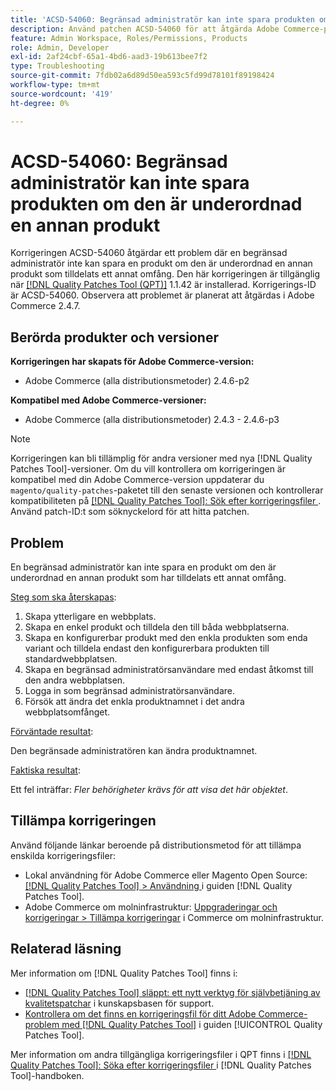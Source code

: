 ```yaml
---
title: 'ACSD-54060: Begränsad administratör kan inte spara produkten om den är underordnad en annan produkt'
description: Använd patchen ACSD-54060 för att åtgärda Adobe Commerce-problemet där en begränsad administratör inte kan spara en produkt om den är underordnad en annan produkt som tilldelats ett annat omfång.
feature: Admin Workspace, Roles/Permissions, Products
role: Admin, Developer
exl-id: 2af24cbf-65a1-4bd6-aad3-19b613bee7f2
type: Troubleshooting
source-git-commit: 7fdb02a6d89d50ea593c5fd99d78101f89198424
workflow-type: tm+mt
source-wordcount: '419'
ht-degree: 0%

---
```


# ACSD-54060: Begränsad administratör kan inte spara produkten om den är underordnad en annan produkt

Korrigeringen ACSD-54060 åtgärdar ett problem där en begränsad administratör inte kan spara en produkt om den är underordnad en annan produkt som tilldelats ett annat omfång. Den här korrigeringen är tillgänglig när [[!DNL Quality Patches Tool (QPT)]](https://experienceleague.adobe.com/sv/docs/commerce-operations/tools/quality-patches-tool/quality-patches-tool-to-self-serve-quality-patches) 1.1.42 är installerad. Korrigerings-ID är ACSD-54060. Observera att problemet är planerat att åtgärdas i Adobe Commerce 2.4.7.

## Berörda produkter och versioner

**Korrigeringen har skapats för Adobe Commerce-version:**

* Adobe Commerce (alla distributionsmetoder) 2.4.6-p2

**Kompatibel med Adobe Commerce-versioner:**

* Adobe Commerce (alla distributionsmetoder) 2.4.3 - 2.4.6-p3

>[!NOTE]
>
>Korrigeringen kan bli tillämplig för andra versioner med nya [!DNL Quality Patches Tool]-versioner. Om du vill kontrollera om korrigeringen är kompatibel med din Adobe Commerce-version uppdaterar du `magento/quality-patches`-paketet till den senaste versionen och kontrollerar kompatibiliteten på [[!DNL Quality Patches Tool]: Sök efter korrigeringsfiler ](https://experienceleague.adobe.com/tools/commerce-quality-patches/index.html?lang=sv-SE). Använd patch-ID:t som söknyckelord för att hitta patchen.

## Problem

En begränsad administratör kan inte spara en produkt om den är underordnad en annan produkt som har tilldelats ett annat omfång.

<u>Steg som ska återskapas</u>:

1. Skapa ytterligare en webbplats.
1. Skapa en enkel produkt och tilldela den till båda webbplatserna.
1. Skapa en konfigurerbar produkt med den enkla produkten som enda variant och tilldela endast den konfigurerbara produkten till standardwebbplatsen.
1. Skapa en begränsad administratörsanvändare med endast åtkomst till den andra webbplatsen.
1. Logga in som begränsad administratörsanvändare.
1. Försök att ändra det enkla produktnamnet i det andra webbplatsomfånget.

<u>Förväntade resultat</u>:

Den begränsade administratören kan ändra produktnamnet.

<u>Faktiska resultat</u>:

Ett fel inträffar: *Fler behörigheter krävs för att visa det här objektet*.

## Tillämpa korrigeringen

Använd följande länkar beroende på distributionsmetod för att tillämpa enskilda korrigeringsfiler:

* Lokal användning för Adobe Commerce eller Magento Open Source: [[!DNL Quality Patches Tool] > Användning ](/help/tools/quality-patches-tool/usage.md) i guiden [!DNL Quality Patches Tool].
* Adobe Commerce om molninfrastruktur: [Uppgraderingar och korrigeringar > Tillämpa korrigeringar](https://experienceleague.adobe.com/docs/commerce-cloud-service/user-guide/develop/upgrade/apply-patches.html?lang=sv-SE) i Commerce om molninfrastruktur.

## Relaterad läsning

Mer information om [!DNL Quality Patches Tool] finns i:

* [[!DNL Quality Patches Tool] släppt: ett nytt verktyg för självbetjäning av kvalitetspatchar](https://experienceleague.adobe.com/sv/docs/commerce-operations/tools/quality-patches-tool/quality-patches-tool-to-self-serve-quality-patches) i kunskapsbasen för support.
* [Kontrollera om det finns en korrigeringsfil för ditt Adobe Commerce-problem med  [!DNL Quality Patches Tool]](/help/tools/quality-patches-tool/patches-available-in-qpt/check-patch-for-magento-issue-with-magento-quality-patches.md) i guiden [!UICONTROL Quality Patches Tool].


Mer information om andra tillgängliga korrigeringsfiler i QPT finns i [[!DNL Quality Patches Tool]: Söka efter korrigeringsfiler ](https://experienceleague.adobe.com/tools/commerce-quality-patches/index.html?lang=sv-SE) i [!DNL Quality Patches Tool]-handboken.
